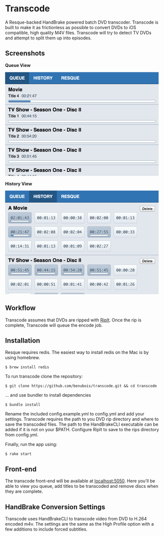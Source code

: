 # Transcode

A Resque-backed HandBrake powered batch DVD transcoder. Transcode is built to make it as frictionless as possible to convert DVDs to iOS compatible, high quality M4V files. Transcode will try to detect TV DVDs and attempt to split them up into episodes.

## Screenshots

**Queue View**

<img src="https://raw.githubusercontent.com/benubois/transcode/gh-pages/images/transcode_queue.png" width="500" height="337" />

**History View**

<img src="https://raw.githubusercontent.com/benubois/transcode/gh-pages/images/transcode_history.png" width="500" height="337" />

## Workflow

Transcode assumes that DVDs are ripped with [RipIt](http://thelittleappfactory.com/ripit/). Once the rip is complete, Transcode will queue the encode job.

## Installation

Resque requires redis. The easiest way to install redis on the Mac is by using homebrew.

    $ brew install redis

To run transcode clone the repository:

    $ git clone https://github.com/benubois/transcode.git && cd transcode

… and use bundler to install dependencies

    $ bundle install

Rename the included config.example.yml to config.yml and add your settings. Transcode requires the path to you DVD rip directory and where to save the transcoded files. The path to the HandBrakeCLI executable can be added if it is not on your $PATH. Configure RipIt to save to the rips directory from config.yml.

Finally, run the app using:

    $ rake start

## Front-end
The transcode front-end will be available at [localhost:5050](http://localhost:5050). Here you'll be able to view you queue, add titles to be transcoded and remove discs when they are complete.

## HandBrake Conversion Settings
Transcode uses HandBrakeCLI to transcode video from DVD to H.264 encoded m4v. The settings are the same as the High Profile option with a few additions to include forced subtitles.
